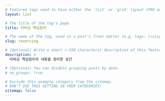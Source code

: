 ```yaml
---
# Featured tags need to have either the `list` or `grid` layout (PRO only).
layout: list

# The title of the tag's page.
title: 리버싱 핵심원리

# The name of the tag, used in a post's front matter (e.g. tags: [<slug>]).
slug: reversing

# (Optional) Write a short (~150 characters) description of this featured tag.
description: >
  리버싱 핵심원리의 내용을 정리한 공간

# (Optional) You can disable grouping posts by date.
# no_groups: true

# Exclude this example category from the sitemap.
# DON'T USE THIS SETTING IN YOUR CATEGORIES!
sitemap: false
---
```

